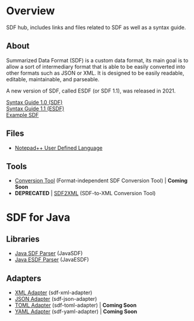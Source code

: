 # Overview
SDF hub, includes links and files related to SDF as well as a syntax guide.

## About
Summarized Data Format (SDF) is a custom data format, its main goal is to allow a sort of intermediary format that is able to be easily converted into other formats such as JSON or XML. It is designed to be easily readable, editable, maintainable, and parseable.<br>

A new version of SDF, called ESDF (or SDF 1.1), was released in 2021.

[Syntax Guide 1.0 (SDF)](https://github.com/MaowImpl/SDF/blob/master/SYNTAX.md)<br>
[Syntax Guide 1.1 (ESDF)](https://github.com/MaowImpl/SDF/blob/master/SYNTAX-ESDF.md)<br>
[Example SDF](https://github.com/MaowImpl/SDF/blob/master/Example.sdf)

## Files
* [Notepad++ User Defined Language](https://github.com/MaowImpl/SDF/blob/master/npp-udl/SDF.xml)

## Tools
* [Conversion Tool](#) (Format-independent SDF Conversion Tool) | **Coming Soon**
* **DEPRECATED** | [SDF2XML](https://github.com/MaowImpl/SDF2XML) (SDF-to-XML Conversion Tool)

# SDF for Java

## Libraries
* [Java SDF Parser](https://github.com/MaowImpl/JavaSDF) (JavaSDF)
* [Java ESDF Parser](https://github.com/MaowImpl/JavaESDF) (JavaESDF)

## Adapters
* [XML Adapter](https://github.com/MaowImpl/sdf-xml-adapter) (sdf-xml-adapter)
* [JSON Adapter](https://github.com/MaowImpl/sdf-json-adapter) (sdf-json-adapter)
* [TOML Adapter](#) (sdf-toml-adapter) | **Coming Soon**
* [YAML Adapter](#) (sdf-yaml-adapter) | **Coming Soon**

